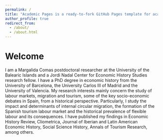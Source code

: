 ```yaml
---
permalink: /
title: "Academic Pages is a ready-to-fork GitHub Pages template for academic personal websites"
author_profile: true
redirect_from: 
  - /about/
  - /about.html
---
```

Welcome
======
I am a Margalida Comas postdoctoral researcher at the University of the Balearic Islands and a Jordi Nadal Center for Economic History Studies research fellow. I have a PhD degree in economic history from the University of Barcelona, the University Carlos III of Madrid and the University of Valencia.
My research interests mainly concern the study of labour markets, migration and tourism, some of the key socio-economic debates in Spain, from a historical perspective. Particularly, I study the impact and determinants of internal circular migration, the formation of the Spanish tourism labour market and the historical prevalence of flexible labour and its consequences. I have published my findings in Economic History Review, Cliometrica, Journal of Iberian and Latin American Economic History, Social Science History, Annals of Tourism Research, among others.

